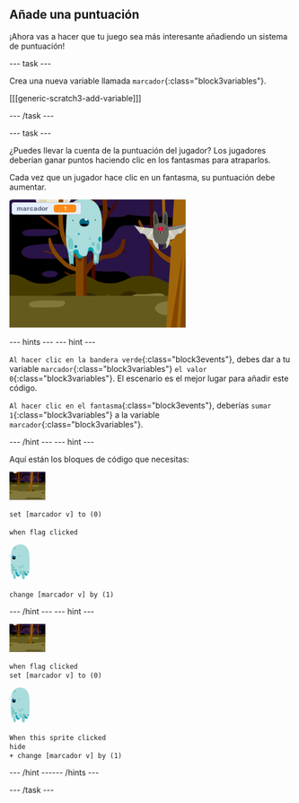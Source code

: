 ## Añade una puntuación

¡Ahora vas a hacer que tu juego sea más interesante añadiendo un sistema de puntuación!

--- task ---

Crea una nueva variable llamada `marcador`{:class="block3variables"}.

[[[generic-scratch3-add-variable]]]

--- /task ---

--- task ---

¿Puedes llevar la cuenta de la puntuación del jugador? Los jugadores deberían ganar puntos haciendo clic en los fantasmas para atraparlos.

Cada vez que un jugador hace clic en un fantasma, su puntuación debe aumentar.

![Incrementar la puntuación](images/ghost-score-test.png)

--- hints ---
 --- hint ---

`Al hacer clic en la bandera verde`{:class="block3events"}, debes dar a tu variable `marcador`{:class="block3variables"} `el valor 0`{:class="block3variables"}. El escenario es el mejor lugar para añadir este código.

`Al hacer clic en el fantasma`{:class="block3events"}, deberías `sumar 1`{:class="block3variables"} a la variable `marcador`{:class="block3variables"}.

--- /hint --- --- hint ---

Aquí están los bloques de código que necesitas:

![icono de fondo](images/ghost-backdrop.png)

```blocks3
set [marcador v] to (0)

when flag clicked
```

![sprite fantasma](images/ghost-sprite.png)

```blocks3
change [marcador v] by (1)
```

--- /hint --- --- hint ---

![icono de fondo](images/ghost-backdrop.png)

```blocks3
when flag clicked
set [marcador v] to (0)
```

![objeto fantasma](images/ghost-sprite.png)

```blocks3
When this sprite clicked
hide
+ change [marcador v] by (1)
```

--- /hint ------ /hints ---

--- /task ---